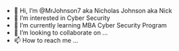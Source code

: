 - 👋 Hi, I’m @MrJohnson7 aka Nicholas Johnson aka Nick
- 👀 I’m interested in Cyber Security
- 🌱 I’m currently learning MBA Cyber Security Program
- 💞️ I’m looking to collaborate on ...
- 📫 How to reach me ...

<!---
MrJohnson7/MrJohnson7 is a ✨ special ✨ repository because its `README.md` (this file) appears on your GitHub profile.
You can click the Preview link to take a look at your changes.
--->
